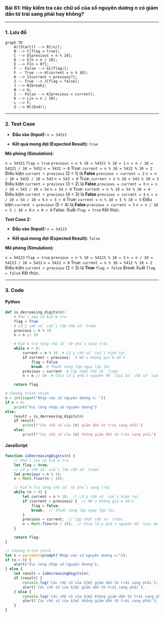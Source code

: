 ### Bài 61: Hãy kiểm tra các chữ số của số nguyên dương $n$ có giảm dần từ trái sang phải hay không?

---

### **1. Lưu đồ**

```mermaid
graph TD
    A((Start)) --> B[/n/];
    B --> C[flag = true];
    C --> D[previous = n % 10];
    D --> E[n = n / 10];
    E --> F{n > 0?};
    F -- False --> G[/flag/];
    F -- True --> H[current = n % 10];
    H --> I{current < previous?};
    I -- True --> J[flag = false];
    J --> N{break};
    N --> G;
    I -- False --> K[previous = current];
    K --> L[n = n / 10];
    L --> F;
    G --> M((End));
```

---

### **2. Test Case**

- **Đầu vào (Input):** `n = 54321`

- **Kết quả mong đợi (Expected Result):** `true`


**Mô phỏng (Simulation):**

`n = 54321`
`flag = true`
`previous = n % 10 = 54321 % 10 = 1`
`n = n / 10 = 54321 / 10 = 5432`
`n = 5432 > 0` True:
	`current = n % 10 = 5432 % 10 = 2`
	Điều kiện `current < previous` (2 < 1) là **False**
	`previous = current = 2`
	`n = n / 10 = 5432 / 10 = 543`
`n = 543 > 0` True:
	`current = n % 10 = 543 % 10 = 3`
	Điều kiện `current < previous` (3 < 2) là **False**
	`previous = current = 3`
	`n = n / 10 = 543 / 10 = 54`
`n = 54 > 0` True:
	`current = n % 10 = 54 % 10 = 4`
	Điều kiện `current < previous` (4 < 3) là **False**
	`previous = current = 4`
	`n = n / 10 = 54 / 10 = 5`
`n = 5 > 0` True:
	`current = n % 10 = 5 % 10 = 5`
	Điều kiện `current < previous` (5 < 4) là **False**
	`previous = current = 5`
	`n = n / 10 = 5 / 10 = 0`
`n = 0 > 0` False:
Xuất `flag = true`
Kết thúc.

**Test Case 2:**

- **Đầu vào (Input):** `n = 54123`

- **Kết quả mong đợi (Expected Result):** `false`

**Mô phỏng (Simulation):**

`n = 54123`
`flag = true`
`previous = n % 10 = 54123 % 10 = 3`
`n = n / 10 = 54123 / 10 = 5412`
`n = 5412 > 0` True:
	`current = n % 10 = 5412 % 10 = 2`
	Điều kiện `current < previous` (2 < 3) là **True**
		`flag = false`
		Break
Xuất `flag = false`
Kết thúc.

---

### **3. Code**

#### **Python**

```python
def is_decreasing_digits(n):
    # Khởi tạo cờ kiểm tra
    flag = True
    # Lấy chữ số cuối làm chữ số trước
    previous = n % 10
    n = n // 10

    # Kiểm tra từng chữ số từ phải sang trái
    while n > 0:
        current = n % 10  # Lấy chữ số cuối hiện tại
        if current < previous:  # Nếu không giảm dần
            flag = False
            break  # Thoát vòng lặp ngay lập tức
        previous = current  # Cập nhật chữ số trước
        n = n // 10  # Chia lấy phần nguyên để loại bỏ chữ số cuối

    return flag

# Chương trình chính
n = int(input("Nhập vào số nguyên dương n: "))
if n < 0:
    print("Vui lòng nhập số nguyên dương")
else:
    result = is_decreasing_digits(n)
    if result:
        print(f"Các chữ số của {n} giảm dần từ trái sang phải")
    else:
        print(f"Các chữ số của {n} không giảm dần từ trái sang phải")
```

#### **JavaScript**

```javascript
function isDecreasingDigits(n) {
    // Khởi tạo cờ kiểm tra
    let flag = true;
    // Lấy chữ số cuối làm chữ số trước
    let previous = n % 10;
    n = Math.floor(n / 10);

    // Kiểm tra từng chữ số từ phải sang trái
    while (n > 0) {
        let current = n % 10;  // Lấy chữ số cuối hiện tại
        if (current < previous) {  // Nếu không giảm dần
            flag = false;
            break;  // Thoát vòng lặp ngay lập tức
        }
        previous = current;  // Cập nhật chữ số trước
        n = Math.floor(n / 10);  // Chia lấy phần nguyên để loại bỏ chữ số cuối
    }

    return flag;
}

// Chương trình chính
let n = parseInt(prompt("Nhập vào số nguyên dương n:"));
if (n < 0) {
    alert("Vui lòng nhập số nguyên dương");
} else {
    let result = isDecreasingDigits(n);
    if (result) {
        console.log(`Các chữ số của ${n} giảm dần từ trái sang phải`);
        alert(`Các chữ số của ${n} giảm dần từ trái sang phải`);
    } else {
        console.log(`Các chữ số của ${n} không giảm dần từ trái sang phải`);
        alert(`Các chữ số của ${n} không giảm dần từ trái sang phải`);
    }
}
```
